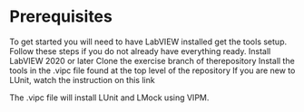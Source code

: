 # Prerequisites

To get started you will need to have LabVIEW installed get the tools setup. 
Follow these steps if you do not already have everything ready. 
Install LabVIEW 2020 or later
Clone the exercise branch of therepository 
Install the tools in the .vipc file found at the top level of the repository 
If you are new to LUnit, watch the instruction on this link

The .vipc file will install LUnit and LMock using VIPM. 
